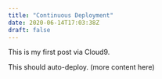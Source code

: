 ```yaml
---
title: "Continuous Deployment"
date: 2020-06-14T17:03:38Z
draft: false
---
```


This is my first post via Cloud9.

This should auto-deploy.  (more content here)